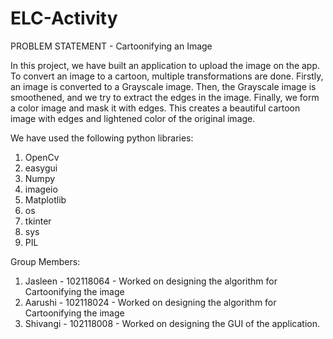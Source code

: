 # ELC-Activity

PROBLEM STATEMENT - Cartoonifying an Image

In this project, we have built an application to upload the image on the app. To convert an image to a cartoon, multiple transformations are done. Firstly, an image is converted to a Grayscale image. Then, the Grayscale image is smoothened, and we try to extract the edges in the image. Finally, we form a color image and mask it with edges. This creates a beautiful cartoon image with edges and lightened color of the original image.

We have used the following python libraries:
1. OpenCv
2. easygui
3. Numpy
4. imageio
5. Matplotlib
6. os
7. tkinter
8. sys
9. PIL

Group Members: 
1. Jasleen - 102118064 - Worked on designing the algorithm for Cartoonifying the image
2. Aarushi - 102118024 - Worked on designing the algorithm for Cartoonifying the image
3. Shivangi - 102118008 - Worked on designing the GUI of the application.
